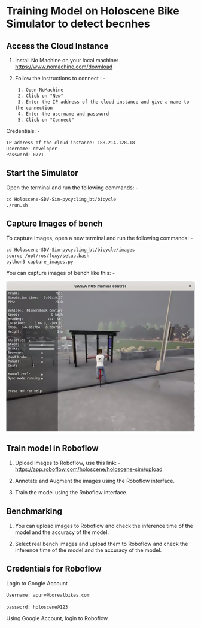 # Training Model on Holoscene Bike Simulator to detect becnhes

## Access the Cloud Instance

1. Install No Machine on your local machine: https://www.nomachine.com/download

2. Follow the instructions to connect : - 

        1. Open NoMachine
        2. Click on "New"
        3. Enter the IP address of the cloud instance and give a name to the connection
        4. Enter the username and password
        5. Click on "Connect"

Credentials: -

```
IP address of the cloud instance: 188.214.128.18
Username: developer
Password: 0771
```

## Start the Simulator

Open the terminal and run the following commands: -

```
cd Holoscene-SDV-Sim-pycycling_bt/bicycle
./run.sh
```

## Capture Images of bench

To capture images, open a new terminal and run the following commands: -

```
cd Holoscene-SDV-Sim-pycycling_bt/bicycle/images
source /opt/ros/foxy/setup.bash
python3 capture_images.py
```

You can capture images of bench like this: -

![alt text](bench.png)

## Train model in Roboflow

1. Upload images to Roboflow, use this link: - https://app.roboflow.com/holoscene/holoscene-sim/upload

2. Annotate and Augment the images using the Roboflow interface.

3. Train the model using the Roboflow interface.

## Benchmarking

1. You can upload images to Roboflow and check the inference time of the model and the accuracy of the model.

2. Select real bench images and upload them to Roboflow and check the inference time of the model and the accuracy of the model.



## Credentials for Roboflow

Login to Google Account 

```
Username: apurv@borealbikes.com

password: holoscene@123
```

Using Google Account, login to Roboflow